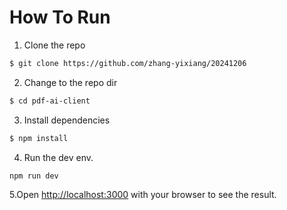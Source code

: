 # How To Run

1. Clone the repo 
```bash
$ git clone https://github.com/zhang-yixiang/20241206
```
2. Change to the repo dir
```bash
$ cd pdf-ai-client
```
3. Install dependencies
```bash
$ npm install
```
4. Run the dev env.
```bash
npm run dev
```
5.Open [http://localhost:3000](http://localhost:3000) with your browser to see the result.

